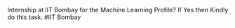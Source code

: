 Internship at IIT Bombay for the Machine Learning Profile? If Yes then Kindly do this task.
#IIT Bombay
